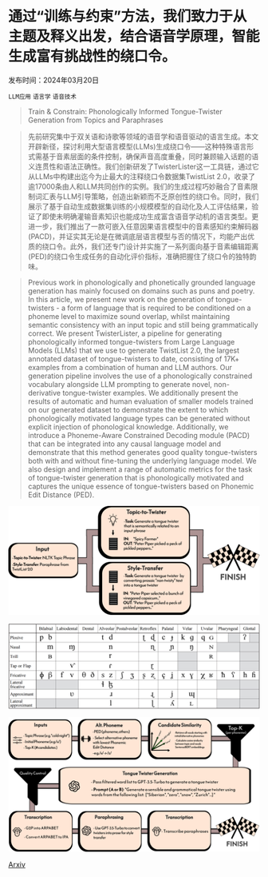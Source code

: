 # 通过“训练与约束”方法，我们致力于从主题及释义出发，结合语音学原理，智能生成富有挑战性的绕口令。

发布时间：2024年03月20日

`LLM应用` `语言学` `语音技术`

> Train & Constrain: Phonologically Informed Tongue-Twister Generation from Topics and Paraphrases

> 先前研究集中于双关语和诗歌等领域的语音学和语音驱动的语言生成。本文开辟新径，探讨利用大型语言模型(LLMs)生成绕口令——这种特殊语言形式需基于音素层面的条件控制，确保声音高度重叠，同时兼顾输入话题的语义连贯性和语法正确性。我们创新研发了TwisterLister这一工具链，通过它从LLMs中构建出迄今为止最大的注释绕口令数据集TwistList 2.0，收录了逾17000条由人和LLM共同创作的实例。我们的生成过程巧妙融合了音素限制词汇表与LLM引导策略，创造出新颖而不乏原创性的绕口令。同时，我们展示了基于自动生成数据集训练的小规模模型的自动化及人工评估结果，验证了即使未明确灌输音素知识也能成功生成富含语音学动机的语言类型。更进一步，我们推出了一款可嵌入任意因果语言模型中的音素感知约束解码器(PACD)，并证实其无论是在微调底层语言模型与否的情况下，均能产出优质的绕口令。此外，我们还专门设计并实施了一系列面向基于音素编辑距离(PED)的绕口令生成任务的自动化评价指标，准确把握住了绕口令的独特韵味。

> Previous work in phonologically and phonetically grounded language generation has mainly focused on domains such as puns and poetry. In this article, we present new work on the generation of tongue-twisters - a form of language that is required to be conditioned on a phoneme level to maximize sound overlap, whilst maintaining semantic consistency with an input topic and still being grammatically correct. We present TwisterLister, a pipeline for generating phonologically informed tongue-twisters from Large Language Models (LLMs) that we use to generate TwistList 2.0, the largest annotated dataset of tongue-twisters to date, consisting of 17K+ examples from a combination of human and LLM authors. Our generation pipeline involves the use of a phonologically constrained vocabulary alongside LLM prompting to generate novel, non-derivative tongue-twister examples. We additionally present the results of automatic and human evaluation of smaller models trained on our generated dataset to demonstrate the extent to which phonologically motivated language types can be generated without explicit injection of phonological knowledge. Additionally, we introduce a Phoneme-Aware Constrained Decoding module (PACD) that can be integrated into any causal language model and demonstrate that this method generates good quality tongue-twisters both with and without fine-tuning the underlying language model. We also design and implement a range of automatic metrics for the task of tongue-twister generation that is phonologically motivated and captures the unique essence of tongue-twisters based on Phonemic Edit Distance (PED).

![通过“训练与约束”方法，我们致力于从主题及释义出发，结合语音学原理，智能生成富有挑战性的绕口令。](../../../paper_images/2403.13901/CL_task.png)

![通过“训练与约束”方法，我们致力于从主题及释义出发，结合语音学原理，智能生成富有挑战性的绕口令。](../../../paper_images/2403.13901/IPA_consonants.png)

![通过“训练与约束”方法，我们致力于从主题及释义出发，结合语音学原理，智能生成富有挑战性的绕口令。](../../../paper_images/2403.13901/CL_pipeline.png)

[Arxiv](https://arxiv.org/abs/2403.13901)
